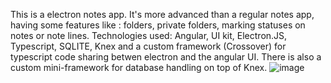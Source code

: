 This is a electron notes app. 
It's more advanced than a regular notes app, having some features like : folders, private folders, marking statuses on notes or note lines. 
Technologies used: Angular, UI kit, Electron.JS, Typescript, SQLITE, Knex and a custom framework (Crossover) for typescript code sharing betwen electron and the angular UI. 
There is also a custom mini-framework for database handling on top of Knex. 
![image](https://github.com/user-attachments/assets/4347cdf6-1daa-4e7d-a628-4b65f2660e30)
